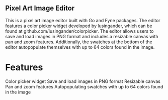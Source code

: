 ## Pixel Art Image Editor
This is a pixel art image editor built with Go and Fyne packages. The editor features a color picker widget developed by lusingander, which can be found at github.com/lusingander/colorpicker. The editor allows users to save and load images in PNG format and includes a resizable canvas with pan and zoom features. Additionally, the swatches at the bottom of the editor autopopulate themselves with up to 64 colors found in the image.


# Features
Color picker widget
Save and load images in PNG format
Resizable canvas
Pan and zoom features
Autopopulating swatches with up to 64 colors found in the image
